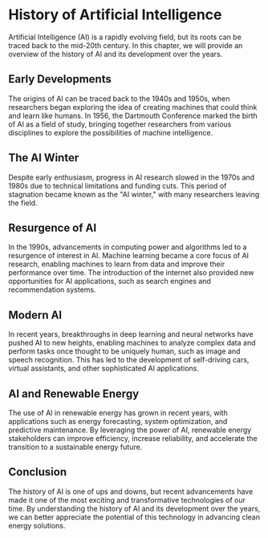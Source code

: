 History of Artificial Intelligence
=====================================================================================================

Artificial Intelligence (AI) is a rapidly evolving field, but its roots can be traced back to the mid-20th century. In this chapter, we will provide an overview of the history of AI and its development over the years.

Early Developments
------------------

The origins of AI can be traced back to the 1940s and 1950s, when researchers began exploring the idea of creating machines that could think and learn like humans. In 1956, the Dartmouth Conference marked the birth of AI as a field of study, bringing together researchers from various disciplines to explore the possibilities of machine intelligence.

The AI Winter
-------------

Despite early enthusiasm, progress in AI research slowed in the 1970s and 1980s due to technical limitations and funding cuts. This period of stagnation became known as the "AI winter," with many researchers leaving the field.

Resurgence of AI
----------------

In the 1990s, advancements in computing power and algorithms led to a resurgence of interest in AI. Machine learning became a core focus of AI research, enabling machines to learn from data and improve their performance over time. The introduction of the internet also provided new opportunities for AI applications, such as search engines and recommendation systems.

Modern AI
---------

In recent years, breakthroughs in deep learning and neural networks have pushed AI to new heights, enabling machines to analyze complex data and perform tasks once thought to be uniquely human, such as image and speech recognition. This has led to the development of self-driving cars, virtual assistants, and other sophisticated AI applications.

AI and Renewable Energy
-----------------------

The use of AI in renewable energy has grown in recent years, with applications such as energy forecasting, system optimization, and predictive maintenance. By leveraging the power of AI, renewable energy stakeholders can improve efficiency, increase reliability, and accelerate the transition to a sustainable energy future.

Conclusion
----------

The history of AI is one of ups and downs, but recent advancements have made it one of the most exciting and transformative technologies of our time. By understanding the history of AI and its development over the years, we can better appreciate the potential of this technology in advancing clean energy solutions.

